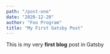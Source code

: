 ```yaml
---
path: "/post-one"
date: "2020-12-20"
author: "Foo Program"
title: "My First Gatsby Post"
---
```



This is my very **first blog** post in Gatsby